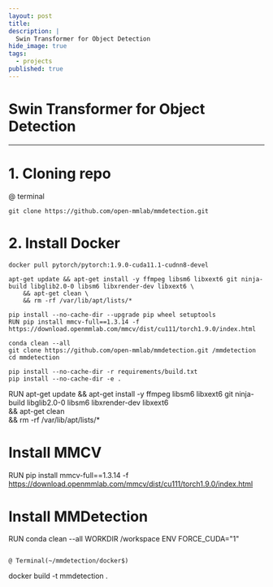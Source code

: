 ```yaml
---
layout: post
title: 
description: |
  Swin Transformer for Object Detection 
hide_image: true
tags:
  - projects
published: true
---
```


# Swin Transformer for Object Detection 
* * *

# 1. Cloning repo
@ terminal
```
git clone https://github.com/open-mmlab/mmdetection.git
```

# 2. Install Docker
```
docker pull pytorch/pytorch:1.9.0-cuda11.1-cudnn8-devel
```
```
apt-get update && apt-get install -y ffmpeg libsm6 libxext6 git ninja-build libglib2.0-0 libsm6 libxrender-dev libxext6 \
    && apt-get clean \
    && rm -rf /var/lib/apt/lists/*
```
```
pip install --no-cache-dir --upgrade pip wheel setuptools
RUN pip install mmcv-full==1.3.14 -f https://download.openmmlab.com/mmcv/dist/cu111/torch1.9.0/index.html
```

```
conda clean --all
git clone https://github.com/open-mmlab/mmdetection.git /mmdetection
cd mmdetection
```

```
pip install --no-cache-dir -r requirements/build.txt
pip install --no-cache-dir -e .
```


RUN apt-get update && apt-get install -y ffmpeg libsm6 libxext6 git ninja-build libglib2.0-0 libsm6 libxrender-dev libxext6 \
    && apt-get clean \
    && rm -rf /var/lib/apt/lists/*

# Install MMCV
RUN pip install mmcv-full==1.3.14 -f https://download.openmmlab.com/mmcv/dist/cu111/torch1.9.0/index.html

# Install MMDetection
RUN conda clean --all
WORKDIR /workspace
ENV FORCE_CUDA="1"
```

@ Terminal(~/mmdetection/docker$)
```
docker build -t mmdetection .
```
